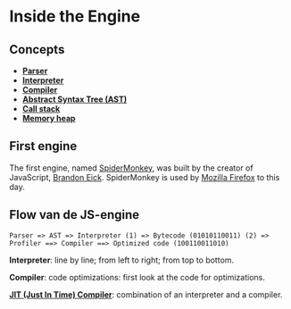 # Inside the Engine

## Concepts

- [**Parser**](https://www.techopedia.com/definition/3854/parser)
- [**Interpreter**](https://www.techopedia.com/definition/7793/interpreter)
- [**Compiler**](https://www.techopedia.com/definition/3912/compiler)
- [**Abstract Syntax Tree (AST)**](https://en.wikipedia.org/wiki/Abstract_syntax_tree)
- [**Call stack**](https://developer.mozilla.org/en-US/docs/Glossary/Call_Stack)
- [**Memory heap**](https://developer.mozilla.org/en-US/docs/Web/JavaScript/Memory_Management)

## First engine

The first engine, named [SpiderMonkey](https://spidermonkey.dev/), was built by the creator of JavaScript, [Brandon Eick](https://en.wikipedia.org/wiki/Brendan_Eich). SpiderMonkey is used by [Mozilla Firefox](https://www.mozilla.org/) to this day.

## Flow van de JS-engine

```
Parser => AST => Interpreter (1) => Bytecode (01010110011) (2) => Profiler ==> Compiler ==> Optimized code (100110011010)
```

**Interpreter**: line by line; from left to right; from top to bottom.

**Compiler**: code optimizations: first look at the code for optimizations.

[**JIT (Just In Time) Compiler**](https://en.wikipedia.org/wiki/Just-in-time_compilation): combination of an interpreter and a compiler.
